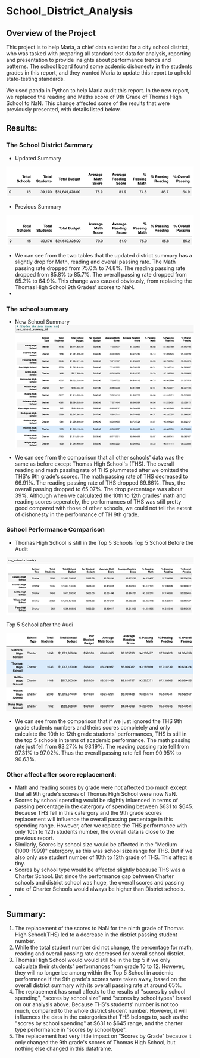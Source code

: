 # School_District_Analysis

## Overview of the Project
This project is to help Maria, a chief data scientist for a city school district, who was tasked with preparing all standard test data for analysis, reporting and presentation to provide insights about performance trends and patterns. The school board found some acdemic dishonesty in the students grades in this report, and they wanted Maria to update this report to uphold state-testing standards. 

We used panda in Python to help Maria audit this report. In the new report, we replaced the reading and Maths score of 9th Grade of Thomas High School to NaN. This change affected some of the results that were previously presented, with details listed below.

## Results: 

### The School District Summary

- Updated Summary

![districtsummaryafter](challenge_district_summary_after.png)

- Previous Summary

![districtsummarybefore](challenge_district_summary_before.png)
 
 - We can see from the two tables that the updated district summary has a slightly drop for Math, reading and overall passing rate. The Math passing rate dropped from 75.0% to 74.8%. The reading passing rate dropped from 85.8% to 85.7%. The overall passing rate dropped from 65.2% to 64.9%. This change was caused obviously, from replacing the Thomas High School 9th Grades' scores to NaN.
  - 
### The school summary 
- New School Summary
![schoolsummaryafter](challenge_per_school_summary_after.png)

- We can see from the comparison that all other schools' data was the same as before except Thomas High School's (THS). The overall reading and math passing rate of THS plummeted after we omitted the THS's 9th grade's scores. The math passing rate of THS decreased to 66.91%. The reading passing rate of THS dropped 69.66%. Thus, the overall passing dropped to 65.07%. The drop percentage was about 39%. Although when we calculated the 10th to 12th grades' math and reading scores seperately, the performances of THS was still pretty good compared with those of other schools, we could not tell the extent of dishonesty in the performance of TH 9th grade.

### School Performance Comparison
- Thomas High School is still in the Top 5 Schools
Top 5 School Before the Audit

![top 5 before](Challenge_Top_5_school_before.png)

Top 5 School after the Audi

![top 5 After](Challenge_Top_5_school_after.png)

- We can see from the comparison that if we just ignored the THS 9th grade students numbers and theirs scores completely and only calculate the 10th to 12th grade students' performances, THS is still in the top 5 schools in terms of academic performance. The math passing rate just fell from 93.27% to 93.19%. The reading passing rate fell from 97.31% to 97.02%. Thus the overall passing rate fell from 90.95% to 90.63%. 


### Other affect after score replacement:
  - Math and reading scores by grade were not affected too much except that all 9th grade's scores of Thomas High School were now NaN.
  - Scores by school spending would be slightly inluenced in terms of passing percentage in the catergory of spending between $631 to $645. Because THS     fell in this catergory and the 9th grade scores replacement will influence the overall passing percentage in this spending range. However, after we     replace the THS performance with only 10th to 12th students number, the overall data is close to the previous report.
  - Similarly, Scores by school size would be affected in the "Medium (1000-1999)" catergory, as this was school size range for THS. But if we also only     use student number of 10th to 12th grade of THS. This affect is tiny.
  - Scores by school type would be affected slightly because THS was a Charter School. But since the performance gap between Charter schools and district school was huge, the overall scores and passing rate of Charter Schools would always be higher than District schools.
  -

## Summary: 

1. The replacement of the scores to NaN for the ninth grade of Thomas High School(THS) led to a decrease in the district passing student number. 
2. While the total student number did not change, the percentage for math, reading and overall passing rate decreased for overall school district. 
3. Thomas High School would would still be in the top 5 if we only calculate their students' performances from grade 10 to 12. However, they will no longer be among within the Top 5 School in acdemic performance if the 9th grade's scores were taken away, based on the overall district summary with its overall passing rate at around 65%.
4. The replacement has small affects to the results of "scores by school spending", "scores by school size" and "scores by school types" based on our analysis above. Because THS's students' number is not too much, compared to the whole district student number. However, it will influences the data in the catergories that THS belongs to, such as the "scores by school spending" at $631 to $645 range, and the charter type performance in "scores by school type".
5. The replacement had very little impact on "Scores by Grade" because it only changed the 9th grade's scores of Thomas High School, but nothing else changed in this dataframe. 

